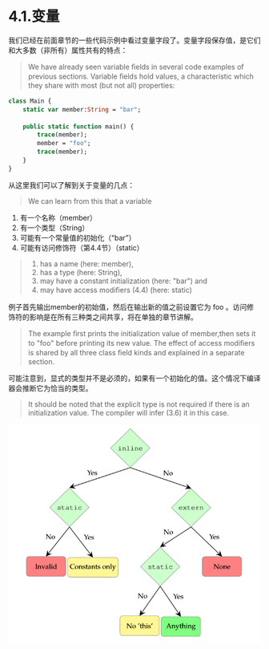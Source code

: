 # 4.1.变量

我们已经在前面章节的一些代码示例中看过变量字段了。变量字段保存值，是它们和大多数（非所有）属性共有的特点：

> We have already seen variable ﬁelds in several code examples of previous sections. Variable ﬁelds hold values, a characteristic which they share with most (but not all) properties:

```haxe
class Main {
    static var member:String = "bar";
    
    public static function main() { 
        trace(member);
        member = "foo";
        trace(member);
    }
}
```

从这里我们可以了解到关于变量的几点：

> We can learn from this that a variable

1. 有一个名称（member）
2. 有一个类型（String）
3. 可能有一个常量值的初始化（“bar”）
4. 可能有访问修饰符（第4.4节）（static）

> 1. has a name (here: member),
> 2. has a type (here: String),
> 3. may have a constant initialization (here: "bar") and
> 4. may have access modiﬁers (4.4) (here: static)

例子首先输出member的初始值，然后在输出新的值之前设置它为 foo 。访问修饰符的影响是在所有三种类之间共享，将在单独的章节讲解。

> The example ﬁrst prints the initialization value of member,then sets it to "foo" before printing its new value. The effect of access modiﬁers is shared by all three class ﬁeld kinds and explained in a separate section.

可能注意到，显式的类型并不是必须的，如果有一个初始化的值。这个情况下编译器会推断它为恰当的类型。

> It should be noted that the explicit type is not required if there is an initialization value. The compiler will infer (3.6) it in this case.

![4.1](../../images/4.1.png)

